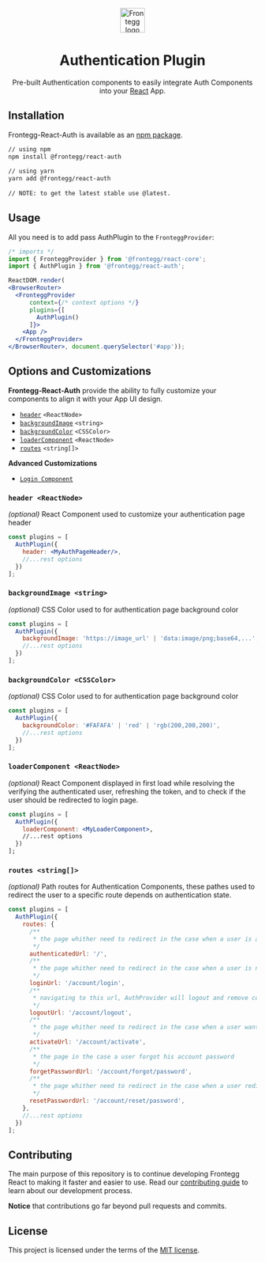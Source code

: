 
<p align="center">  
  <a href="https://www.frontegg.com/" rel="noopener" target="_blank">  
    <img style="margin-top:40px" height="50" src="https://frontegg.com/wp-content/uploads/2020/04/logo_frrontegg.svg" alt="Frontegg logo">  
  </a>  
</p>  
<h1 align="center">Authentication Plugin</h1>  
<div align="center">  

Pre-built Authentication components to easily integrate Auth Components into your [React](https://reactjs.org/) App.  
</div>  
  
## Installation  
Frontegg-React-Auth is available as an [npm package](https://www.npmjs.com/package/@frontegg/react-core).  
  
```sh  
// using npm  
npm install @frontegg/react-auth  
  
// using yarn  
yarn add @frontegg/react-auth  
  
// NOTE: to get the latest stable use @latest.  
```   
## Usage  
  
All you need is to add pass AuthPlugin to the ``FronteggProvider``: 
  

```jsx  
/* imports */
import { FronteggProvider } from '@frontegg/react-core';
import { AuthPlugin } from '@frontegg/react-auth';

ReactDOM.render(
<BrowserRouter>
  <FronteggProvider
      context={/* context options */}
      plugins={[
        AuthPlugin()
      ]}>
    <App />
  </FronteggProvider>
</BrowserRouter>, document.querySelector('#app'));  
```

## Options and Customizations
**Frontegg-React-Auth** provide the ability to fully customize your components 
to align it with your App UI design.

- [`header`](#header-reactnode) `<ReactNode>`
- [`backgroundImage`](#backgroundimage-string) `<string>`
- [`backgroundColor`](#backgroundcolor-csscolor) `<CSSColor>`
- [`loaderComponent`](#loadercomponent-reactnode) `<ReactNode>`
- [`routes`](#routes-string) `<string[]>`

**Advanced Customizations**

- [`Login Component`](src/Login/README.md)

### `header <ReactNode>`

*(optional)* React Component used to customize your authentication page header
```jsx
const plugins = [
  AuthPlugin({
    header: <MyAuthPageHeader/>,
    //...rest options
  })
];
```
### `backgroundImage <string>`

*(optional)* CSS Color used to for authentication page background color
```jsx
const plugins = [
  AuthPlugin({
    backgroundImage: 'https://image_url' | 'data:image/png;base64,...',  
    //...rest options
  })
];
```

### `backgroundColor <CSSColor>`

*(optional)* CSS Color used to for authentication page background color
```jsx
const plugins = [
  AuthPlugin({
    backgroundColor: '#FAFAFA' | 'red' | 'rgb(200,200,200)',  
    //...rest options
  })
];
```

### `loaderComponent <ReactNode>`

*(optional)* React Component displayed in first load while resolving the verifying the authenticated user, refreshing the token, 
and to check if the user should be redirected to login page. 
```jsx
const plugins = [
  AuthPlugin({
    loaderComponent: <MyLoaderComponent>,  
    //...rest options
  })
];
```

### `routes <string[]>`

*(optional)* Path routes for Authentication Components, these pathes used to redirect
the user to a specific route depends on authentication state. 
```jsx
const plugins = [
  AuthPlugin({
    routes: {
      /**
       * the page whither need to redirect in the case when a user is authenticated 
       */
      authenticatedUrl: '/',
      /**
       * the page whither need to redirect in the case when a user is not authenticated 
       */      
      loginUrl: '/account/login',
      /**
       * navigating to this url, AuthProvider will logout and remove coockies 
       */
      logoutUrl: '/account/logout',
      /**
       * the page whither need to redirect in the case when a user want to activate his account 
       */
      activateUrl: '/account/activate',
      /**
       * the page in the case a user forgot his account password 
       */
      forgetPasswordUrl: '/account/forgot/password',
      /**
       * the page whither need to redirect in the case when a user redirected from reset password url 
       */
      resetPasswordUrl: '/account/reset/password',
    },  
    //...rest options
  })
];
```

## Contributing

The main purpose of this repository is to continue developing Frontegg React to making it faster and easier to use.
Read our [contributing guide](/CONTRIBUTING.md) to learn about our development process.

**Notice** that contributions go far beyond pull requests and commits.

## License

This project is licensed under the terms of the [MIT license](/LICENSE).
